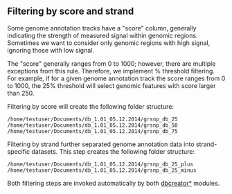 

Filtering by score and strand
------------------------------
Some genome annotation tracks have a "score" column, generally indicating the strength of measured signal within genomic regions. Sometimes we want to consider only genomic regions with high signal, ignoring those with low signal.

The "score" generally ranges from 0 to 1000; however, there are multiple exceptions from this rule. Therefore, we implement % threshold filtering. For example, if for a given genome annotation track the score ranges from 0 to 1000, the 25% threshold will select genomic features with score larger than 250.

Filtering by score will create the following folder structure:

```
/home/testuser/Documents/db_1.01_05.12.2014/grsnp_db_25
/home/testuser/Documents/db_1.01_05.12.2014/grsnp_db_50
/home/testuser/Documents/db_1.01_05.12.2014/grsnp_db_75
```

Filtering by strand further separated genome annotation data into strand-specific datasets. This step creates the following folder structure:
```
/home/testuser/Documents/db_1.01_05.12.2014/grsnp_db_25_plus
/home/testuser/Documents/db_1.01_05.12.2014/grsnp_db_25_minus
```

Both filtering steps are invoked automatically by both [dbcreator*](dbcreator.md) modules.
